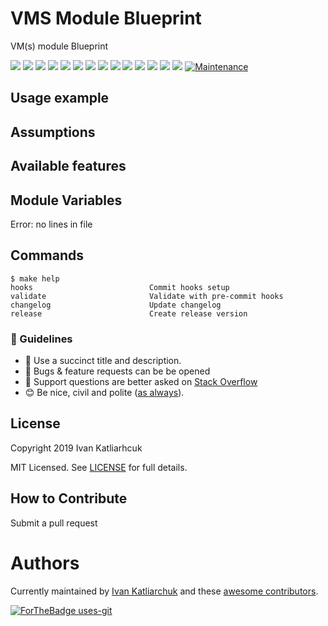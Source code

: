 # VMS Module Blueprint

VM(s) module Blueprint

[![](https://img.shields.io/github/license/ik-vms-dockers/vms-blueprint)](https://github.com/ik-vms-dockers/vms-blueprint)
![](https://img.shields.io/github/v/tag/ik-vms-dockers/vms-blueprint)
[![](https://img.shields.io/github/workflow/status/ik-vms-dockers/vms-blueprint/Validator/master)](https://github.com/ik-vms-dockers/vms-blueprint/actions?query=is%3Acompleted)
![](https://github.com/ik-vms-dockers/vms-blueprint/workflows/Validator/badge.svg)
![](https://github.com/ik-vms-dockers/vms-blueprint/workflows/Labeler/badge.svg)
![](https://img.shields.io/issues/github/ik-vms-dockers/vms-blueprint)
![](https://img.shields.io/github/issues/ik-vms-dockers/vms-blueprint)
![](https://img.shields.io/github/issues-closed/ik-vms-dockers/vms-blueprint)
[![](https://img.shields.io/github/languages/code-size/ik-vms-dockers/vms-blueprint)](https://github.com/ik-vms-dockers/vms-blueprint)
[![](https://img.shields.io/github/repo-size/ik-vms-dockers/vms-blueprint)](https://github.com/ik-vms-dockers/vms-blueprint)
![](https://img.shields.io/github/languages/top/ik-vms-dockers/vms-blueprint?color=green&logo=terraform&logoColor=blue)
![](https://img.shields.io/github/commit-activity/m/ik-vms-dockers/vms-blueprint)
![](https://img.shields.io/github/contributors/ik-vms-dockers/vms-blueprint)
![](https://img.shields.io/github/last-commit/ik-vms-dockers/vms-blueprint)
[![Maintenance](https://img.shields.io/badge/Maintenu%3F-oui-green.svg)](https://GitHub.com/ik-vms-dockers/vms-blueprint/graphs/commit-activity)

## Usage example


## Assumptions

## Available features

## Module Variables

<!-- BEGINNING OF PRE-COMMIT-TERRAFORM DOCS HOOK -->
Error: no lines in file
<!-- END OF PRE-COMMIT-TERRAFORM DOCS HOOK -->

## Commands

<!-- START makefile-doc -->
```
$ make help 
hooks                          Commit hooks setup
validate                       Validate with pre-commit hooks
changelog                      Update changelog
release                        Create release version 
```
<!-- END makefile-doc -->

### :memo: Guidelines

 - :memo: Use a succinct title and description.
 - :bug: Bugs & feature requests can be be opened
 - :signal_strength: Support questions are better asked on [Stack Overflow](https://stackoverflow.com/)
 - :blush: Be nice, civil and polite ([as always](http://contributor-covenant.org/version/1/4/)).

## License

Copyright 2019 Ivan Katliarhcuk

MIT Licensed. See [LICENSE](./LICENSE) for full details.

## How to Contribute

Submit a pull request

# Authors

Currently maintained by [Ivan Katliarchuk](https://github.com/ivankatliarchuk) and these [awesome contributors](https://github.com/ik-vms-dockers/vms-blueprint/graphs/contributors).

[![ForTheBadge uses-git](http://ForTheBadge.com/images/badges/uses-git.svg)](https://GitHub.com/)
